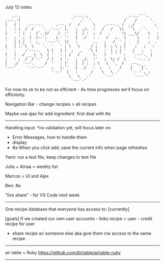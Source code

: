 July 12 notes
```
   ,--,                        ,---.-,                 _.--,-```-.    
,---.'|                       '   ,'  '.              /    /      '.  
|   | :   .--.--.      ,---, /   /      \    ,----.. /  ../         ; 
:   : |  /  /    '. ,`--.' |.   ;  ,/.  :   /   /   \\  ``\  .``-    '
|   ' : |  :  /`. //    /  :'   |  | :  ;  /   .     :\ ___\/    \   :
;   ; ' ;  |  |--`:    |.' ''   |  ./   : .   /   ;.  \     \    :   |
'   | |_|  :  ;_  `----':  ||   :       ,.   ;   /  ` ;     |    ;  . 
|   | :.'\  \    `.  '   ' ; \   \     / ;   |  ; \ ; |    ;   ;   :  
'   :    ;`----.   \ |   | |  ;   ,   '\ |   :  | ; | '   /   :   :   
|   |  ./ __ \  \  | '   : ; /   /      \.   |  ' ' ' :   `---'.  |   
;   : ;  /  /`--'  / |   | '.   ;  ,/.  :'   ;  \; /  |    `--..`;    
|   ,/  '--'.     /  '   : |'   |  | :  ; \   \  ',  /   .--,_        
'---'     `--'---'   ;   |.''   |  ./   :  ;   :    /    |    |`.     
                     '---'  |   :      /    \   \ .'     `-- -`, ;    
                             \   \   .'      `---`         '---`"     
                              `---`-'                                 
```

For now its ok to be not as efficient - As time progresses we'll focus on efficienty.



Navigation Bar -
change
recipes > all recipes


Maybe use ajax for add ingredient: first deal with #a
_____

Handling input:
  *no validation yet, will focus later on

- Error Messages, how to handle them
- display
- #a When you click add, save the current info when page refreshes


Yaml:
  run a test file,
  keep changes to test file


Julia + Ainaa = weekly list

Marcos = UI and Ajax

Ben: #a 
 
 
"live share" - for VS Code next week

___

One recipe database that everyone has access to: [currently]

[goals] If we created our own user accounts - links recipe > user - credit recipe for user

- share recipe w/ someone else aka give them r/w access to the same recipe



___
air table + Ruby https://github.com/Airtable/airtable-ruby

___
